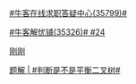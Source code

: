 [#牛客在线求职答疑中心(35799)#](https://www.nowcoder.com/feed/main/detail/f4dcf3747031442b915c090ba4712684?fromPut=jj-github&urlSource=extension-api)

[#牛客解忧铺(35326)#  #24](https://www.nowcoder.com/feed/main/detail/f4db9cf7b0e3449b9d1b8b0a645be8df?fromPut=jj-github&urlSource=extension-api)

[刚刚](https://www.nowcoder.com/feed/main/detail/2a45d4efcc7242f4917597452843e7c0?fromPut=jj-github&urlSource=extension-api)

[题解 | #判断是不是平衡二叉树#](https://www.nowcoder.com/discuss/580282155431927808?fromPut=jj-github&urlSource=extension-api)